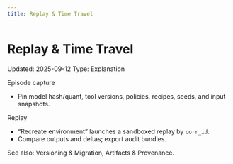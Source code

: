 ```yaml
---
title: Replay & Time Travel
---
```


# Replay & Time Travel
Updated: 2025-09-12
Type: Explanation

Episode capture
- Pin model hash/quant, tool versions, policies, recipes, seeds, and input snapshots.

Replay
- “Recreate environment” launches a sandboxed replay by `corr_id`.
- Compare outputs and deltas; export audit bundles.

See also: Versioning & Migration, Artifacts & Provenance.
